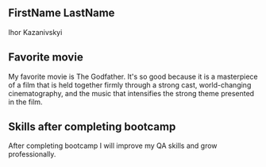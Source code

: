 ## FirstName LastName
Ihor Kazanivskyi

## Favorite movie
My favorite movie is The Godfather. It's so good because it is a masterpiece of a film that is held together firmly through a strong cast, world-changing cinematography, and the music that intensifies the strong theme presented in the film.

## Skills after completing bootcamp
After completing bootcamp I will improve my QA skills and grow professionally.